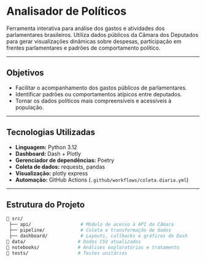 # Analisador de Políticos

Ferramenta interativa para análise dos gastos e atividades dos parlamentares brasileiros. Utiliza dados públicos da Câmara dos Deputados para gerar visualizações dinâmicas sobre despesas, participação em frentes parlamentares e padrões de comportamento político.

---

## Objetivos

- Facilitar o acompanhamento dos gastos públicos de parlamentares.
- Identificar padrões ou comportamentos atípicos entre deputados.
- Tornar os dados políticos mais compreensíveis e acessíveis à população.

---

## Tecnologias Utilizadas

- **Linguagem:** Python 3.12
- **Dashboard:** Dash + Plotly
- **Gerenciador de dependências:** Poetry
- **Coleta de dados:** requests, pandas
- **Visualização:** plotly express
- **Automação:** GitHub Actions (`.github/workflows/coleta.diaria.yml`)

---

## Estrutura do Projeto

```bash
📁 src/
 ├── api/                  # Módulo de acesso à API da Câmara
 ├── pipeline/             # Coleta e transformação de dados
 ├── dashboard/            # Layouts, callbacks e gráficos do Dash
📁 data/                   # Dados CSV atualizados
📁 notebooks/              # Análises exploratórias e tratamento
📁 tests/                  # Testes unitários
